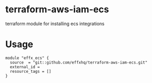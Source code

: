 
# terraform-aws-iam-ecs

terraform module for installing ecs integrations

# Usage

```hcl
module "effx_ecs" {
  source  = "git::github.com/effxhq/terraform-aws-iam-ecs.git"
  external_id = 
  resource_tags = []
}
```
